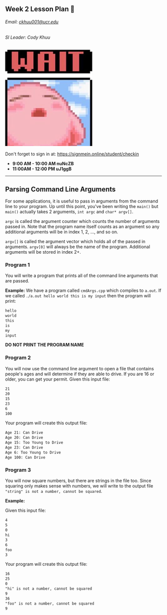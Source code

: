 ## Week 2 Lesson Plan :thinking:
###### Email: ckhuu001@ucr.edu
###### SI Leader: Cody Khuu

![alt text](https://github.com/codyiskhuu/CS-12-SI-Winter-2020/blob/master/images/wait.jpg "Logo Title Text 1")

Don't forget to sign in at: https://signmein.online/student/checkin
* **9:00 AM - 10:00 AM nuNcZB**
* **11:00AM - 12:00 PM uJ1ggB**

---

## Parsing Command Line Arguments

For some applications, it is useful to pass in arguments from the command line to your program. Up until this point, you've been writing the `main()` but `main()` actually takes 2 arguments, `int argc` and `char* argv[]`.

`argc` is called the argument counter which counts the number of arguments passed in. Note that the program name itself counts as an argument so any additional arguments will be in index 1, 2, ..., and so on.

`argv[]` is called the argument vector which holds all of the passed in arguments. `argv[0]` will always be the name of the program. Additional arguments will be stored in index 2+.

### Program 1

You will write a program that prints all of the command line arguments that are passed.

**Example:** We have a program called `cmdArgs.cpp` which compiles to `a.out`. If we called `./a.out hello world this is my input` then the program will print:

```
hello
world
this
is
my
input
```

**DO NOT PRINT THE PROGRAM NAME**

### Program 2

You will now use the command line argument to open a file that contains people's ages and will determine if they are able to drive.
If you are 16 or older, you can get your permit.
Given this input file:
```
21
20
15
23
6
100
```
Your program will create this output file:

```
Age 21: Can Drive
Age 20: Can Drive
Age 15: Too Young to Drive
Age 23: Can Drive
Age 6: Too Young to Drive
Age 100: Can Drive
```





### Program 3

You will now square numbers, but there are strings in the file too. Since squaring only makes sense with numbers, we will write to the output file `"string" is not a number, cannot be squared`.

**Example:**

Given this input file:

```
4
5
0
hi
3
6
foo
3
```

Your program will create this output file:

```
16
25
0
"hi" is not a number, cannot be squared
9
36
"foo" is not a number, cannot be squared
9
```
